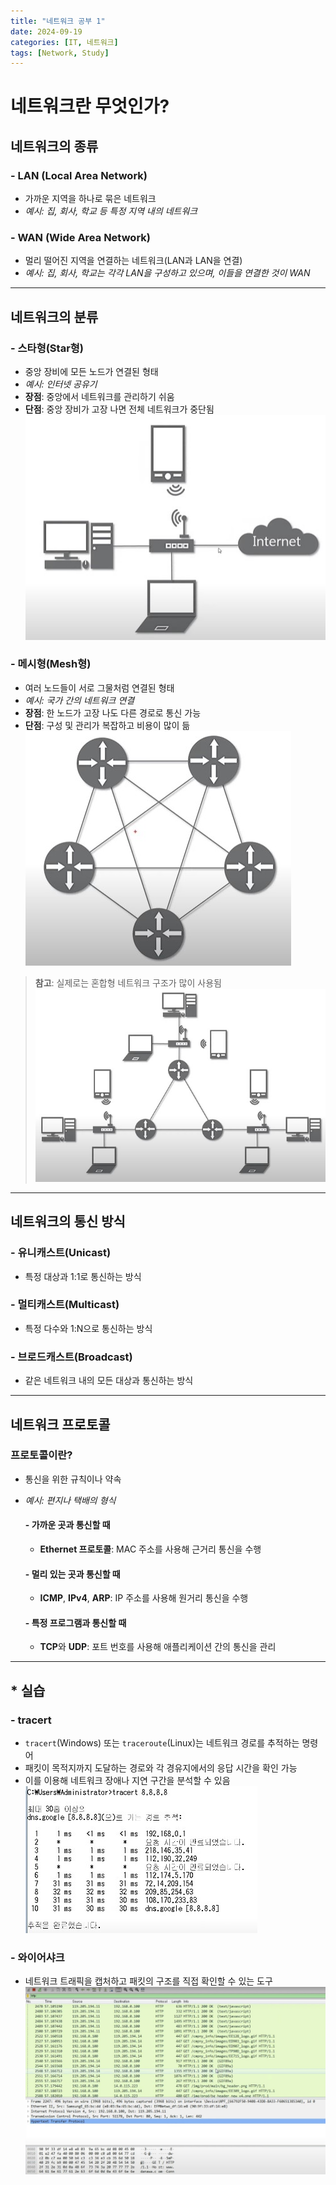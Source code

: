 ```yaml
---
title: "네트워크 공부 1"
date: 2024-09-19
categories: [IT, 네트워크]
tags: [Network, Study]
---
```


# 네트워크란 무엇인가?

## 네트워크의 종류

### - LAN (Local Area Network)

- 가까운 지역을 하나로 묶은 네트워크
- _예시: 집, 회사, 학교 등 특정 지역 내의 네트워크_

### - WAN (Wide Area Network)

- 멀리 떨어진 지역을 연결하는 네트워크(LAN과 LAN을 연결)
- _예시: 집, 회사, 학교는 각각 LAN을 구성하고 있으며, 이들을 연결한 것이 WAN_

---

## 네트워크의 분류

### - 스타형(Star형)

- 중앙 장비에 모든 노드가 연결된 형태
- _예시: 인터넷 공유기_
- **장점**: 중앙에서 네트워크를 관리하기 쉬움
- **단점**: 중앙 장비가 고장 나면 전체 네트워크가 중단됨  
  ![](assets/img/네트워크%20공부/1-1.jpg)

### - 메시형(Mesh형)

- 여러 노드들이 서로 그물처럼 연결된 형태
- _예시: 국가 간의 네트워크 연결_
- **장점**: 한 노드가 고장 나도 다른 경로로 통신 가능
- **단점**: 구성 및 관리가 복잡하고 비용이 많이 듦  
  ![](assets/img/네트워크%20공부/1-2.jpg)

> **참고**: 실제로는 혼합형 네트워크 구조가 많이 사용됨  
> ![](assets/img/네트워크%20공부/1-3.jpg)

---

## 네트워크의 통신 방식

### - 유니캐스트(Unicast)

- 특정 대상과 1:1로 통신하는 방식

### - 멀티캐스트(Multicast)

- 특정 다수와 1:N으로 통신하는 방식

### - 브로드캐스트(Broadcast)

- 같은 네트워크 내의 모든 대상과 통신하는 방식

---

## 네트워크 프로토콜

### 프로토콜이란?

- 통신을 위한 규칙이나 약속
- _예시: 편지나 택배의 형식_

  #### - 가까운 곳과 통신할 때

  - **Ethernet 프로토콜**: MAC 주소를 사용해 근거리 통신을 수행

  #### - 멀리 있는 곳과 통신할 때

  - **ICMP**, **IPv4**, **ARP**: IP 주소를 사용해 원거리 통신을 수행

  #### - 특정 프로그램과 통신할 때

  - **TCP**와 **UDP**: 포트 번호를 사용해 애플리케이션 간의 통신을 관리

---

## \* 실습

### - tracert

- `tracert`(Windows) 또는 `traceroute`(Linux)는 네트워크 경로를 추적하는 명령어
- 패킷이 목적지까지 도달하는 경로와 각 경유지에서의 응답 시간을 확인 가능
- 이를 이용해 네트워크 장애나 지연 구간을 분석할 수 있음
  ![](assets/img/네트워크%20공부/1-4.jpg)

### - 와이어샤크

- 네트워크 트래픽을 캡처하고 패킷의 구조를 직접 확인할 수 있는 도구
  ![](assets/img/네트워크%20공부/1-5.jpg)
